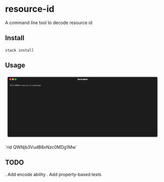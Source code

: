 # resource-id

A command line tool to decode resource id

## Install

`stack install`

## Usage
<p align="center"><img src="/img/demo.gif?raw=true"/></p>
`rid QWNjb3VudB8xNzc0MDg1Mw`

## TODO

. Add encode ability
. Add property-based tests

